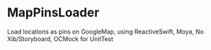 # MapPinsLoader
Load locations as pins on GoogleMap, using ReactiveSwift, Moya, No Xib/Storyboard, OCMock for UnitTest
